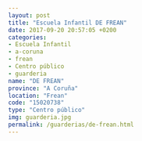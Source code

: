 ```yaml
---
layout: post
title: "Escuela Infantil DE FREAN"
date: 2017-09-20 20:57:05 +0200
categories:
- Escuela Infantil
- a-coruna
- frean
- Centro público
- guarderia
name: "DE FREAN"
province: "A Coruña"
location: "Frean"
code: "15020738"
type: "Centro público"
img: guarderia.jpg
permalink: /guarderias/de-frean.html
---
```

